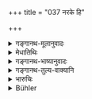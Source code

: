 +++
title = "037 नरके हि"

+++

<details><summary>गङ्गानथ-मूलानुवादः</summary>

If these persons pour the oblations, they sink into hell, as also the person to whom the agnihotra belongs; hence the ‘Hotṛ’ shall be a person fully learned in the Veda and expert in rituals.—(37)
</details>

<details><summary>मेधातिथिः</summary>

**एते** कन्यादयो **जुह्वतो** **नरकं** गच्छन्ति । **स च** यजमानो हावयिता ॥ ११.३७ ॥
</details>

<details><summary>गङ्गानथ-भाष्यानुवादः</summary>

‘*These persons*’—The girl and the rest;—‘*sink’ into hell, if they pour the oblations*;

‘*The person*’—*i.e*., the person on whose behalf the oblations are poured.—(37)
</details>

<details><summary>गङ्गानथ-तुल्य-वाक्यानि</summary>

**(verses 11.36-37)  
**

See Comparative notes for [Verse 11.36].

\[See above.—[2.72]; [5.155]
and [9.18].\]
</details>

<details><summary>भारुचिः</summary>

अतश् च विज्ञायते ऽग्निहोत्रग्रहणं सर्वकर्मनिदर्शनार्थम् । तस्माद् एवंगुणास् सर्वर्त्विज इष्यन्ते, न केवलम् अग्निहोत्रस्य हावकः । अपरे प्रतिनिधिविषयम् एतं प्रतिषेधम् आहुः । यथा "नान्तरीक्षे न दिव्य् अग्निश् चेतव्यः" इत्य् अयम् अप्राप्तप्रतिषेधो रुक्मसंबन्धस्तुत्यर्थः । एवम् अयम् अपीति । अपर आह- गृह्यम् एतद् अग्निहोत्रं हृह्यते । तत्र च स्त्र्यादीनाम् अपि प्राप्तिः, "कामं गृह्ये ऽग्नौ पत्नी जुहुयात् सायं प्रातर् होमौ" इति वचनात् । एवं च सत्य् ऊढापि सती यावत् कन्या तावन् न जुहुयाद् औपासनम् अग्निस् ऊढा च संवत्सरं त्रिरात्रं वा कन्या भवति । यत एवं प्राप्तायाः प्रतिषेधः । एवं युवत्यादीनाम् अपि प्राप्तानां प्रतिषेधः । तच् चैतद् औपरिष्टेन श्लोकार्धेन विरुध्यते, **तस्माद् वैतानकुशलो होता स्याद् वेदपारगः** इत्य् अनेन । अग्निहोत्रसंबन्धेनाग्न्याधेयदक्षिणाधर्म उच्यते ॥ ११.३६ ॥
</details>

<details><summary>Bühler</summary>

037	For such (persons) offering a burnt-oblation sink into hell, as well as he to whom that (Agnihotra) belongs; hence the person who sacrifices (for another) must be skilled in (the performance of) Vaitana (rites), and know the whole Veda.
</details>
